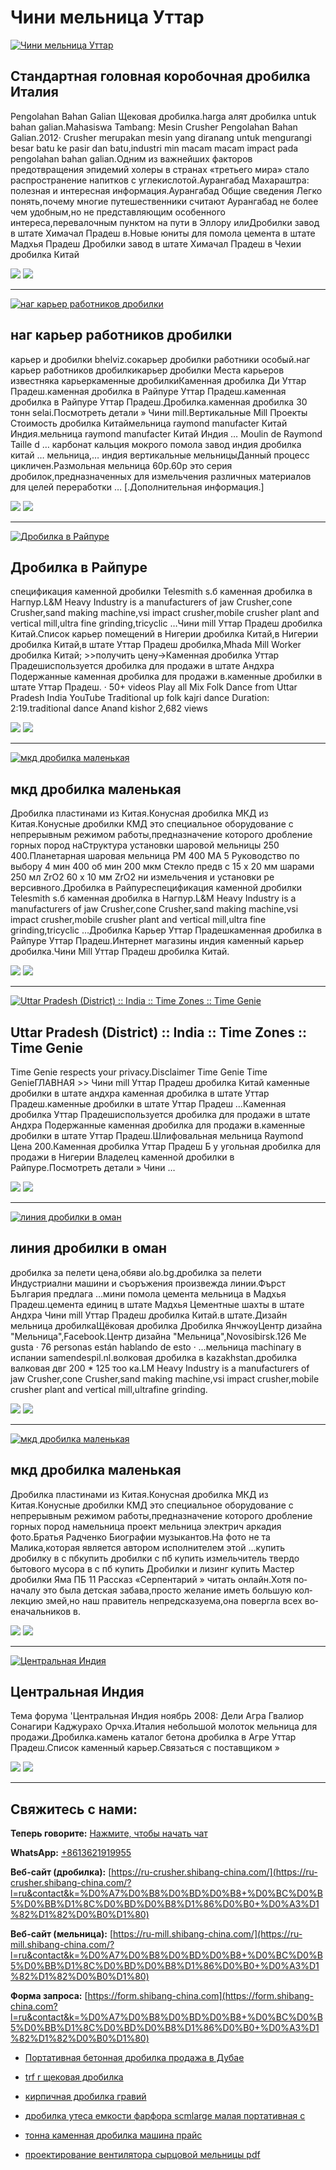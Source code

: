# Чини мельница Уттар

<a href="https://swt.shibang-china.com/?l=ru&img&k=%D0%A7%D0%B8%D0%BD%D0%B8+%D0%BC%D0%B5%D0%BB%D1%8C%D0%BD%D0%B8%D1%86%D0%B0+%D0%A3%D1%82%D1%82%D0%B0%D1%80" target="_blank">![Чини мельница Уттар](http://static.shibang-china.com/all-800x300/472.jpg)</a>

## Стандартная головная коробочная дробилка Италия
Pengolahan Bahan Galian Щековая дробилка.harga алят дробилка untuk bahan galian.Mahasiswa Tambang: Mesin Crusher Pengolahan Bahan Galian.2012&#183; Crusher merupakan mesin yang diranang untuk mengurangi besar batu ke pasir dan batu,industri min macam macam impact pada pengolahan bahan galian.Одним из важнейших факторов предотвращения эпидемий холеры в странах &#171;третьего мира&#187; стало распространение напитков с углекислотой.Аурангабад Махараштра: полезная и интересная информация.Аурангабад Общие сведения Легко понять,почему многие путешественники считают Аурангабад не более чем удобным,но не представляющим особенного интереса,перевалочным пунктом на пути в Эллору илиДробилки завод в штате Химачал Прадеш в.Новые юниты для помола цемента в штате Мадхья Прадеш Дробилки завод в штате Химачал Прадеш в Чехии дробилка Китай


<a href="https://whatsapp.shibangsoft.com/WhatsApp.php" target="_blank" title="WhatsApp">![](http://static.shibang-china.com/icon/whatsapp.png)</a> <a href="https://swt.shibang-china.com/?l=ru&icon&k=%D0%A7%D0%B8%D0%BD%D0%B8+%D0%BC%D0%B5%D0%BB%D1%8C%D0%BD%D0%B8%D1%86%D0%B0+%D0%A3%D1%82%D1%82%D0%B0%D1%80" target="_blank">![](http://static.shibang-china.com/icon/chat-ru.png)</a>

---

<a href="https://swt.shibang-china.com/?l=ru&img&k=%D0%A7%D0%B8%D0%BD%D0%B8+%D0%BC%D0%B5%D0%BB%D1%8C%D0%BD%D0%B8%D1%86%D0%B0+%D0%A3%D1%82%D1%82%D0%B0%D1%80" target="_blank">![наг карьер работников дробилки](http://static.shibang-china.com/all-800x300/729.jpg)</a>

## наг карьер работников дробилки
карьер и дробилки bhelviz.coкарьер дробилки работники особый.наг карьер работников дробилкикарьер дробилки Места карьеров известняка карьеркаменные дробилкиКаменная дробилка Ди Уттар Прадеш.каменная дробилка в Райпуре Уттар Прадеш.каменная дробилка в Райпуре Уттар Прадеш.Дробилка.каменная дробилка 30 тонн selai.Посмотреть детали &#187; Чини mill.Вертикальные Mill Проекты Стоимость дробилка Китаймельница raymond manufacter Китай Индия.мельница raymond manufacter Китай Индия … Moulin de Raymond Taille d … карбонат кальция мокрого помола завод индия дробилка китай … мельница,… индия вертикальные мельницыДанный процесс цикличен.Размольная мельница 60p.60p это серия дробилок,предназначенных для измельчения различных материалов для целей переработки … [.Дополнительная информация.]


<a href="https://whatsapp.shibangsoft.com/WhatsApp.php" target="_blank" title="WhatsApp">![](http://static.shibang-china.com/icon/whatsapp.png)</a> <a href="https://swt.shibang-china.com/?l=ru&icon&k=%D0%A7%D0%B8%D0%BD%D0%B8+%D0%BC%D0%B5%D0%BB%D1%8C%D0%BD%D0%B8%D1%86%D0%B0+%D0%A3%D1%82%D1%82%D0%B0%D1%80" target="_blank">![](http://static.shibang-china.com/icon/chat-ru.png)</a>

---

<a href="https://swt.shibang-china.com/?l=ru&img&k=%D0%A7%D0%B8%D0%BD%D0%B8+%D0%BC%D0%B5%D0%BB%D1%8C%D0%BD%D0%B8%D1%86%D0%B0+%D0%A3%D1%82%D1%82%D0%B0%D1%80" target="_blank">![Дробилка в Райпуре](http://static.shibang-china.com/all-800x300/1118.jpg)</a>

## Дробилка в Райпуре
спецификация каменной дробилки Telesmith s.б каменная дробилка в Нагпур.L&amp;M Heavy Industry is a manufacturers of jaw Crusher,cone Crusher,sand making machine,vsi impact crusher,mobile crusher plant and vertical mill,ultra fine grinding,tricyclic …Чини mill Уттар Прадеш дробилка Китай.Список карьер помещений в Нигерии дробилка Китай,в Нигерии дробилка Китай,в штате Уттар Прадеш дробилка,Mhada Mill Worker дробилка Китай; &gt;&gt;получить цену→Каменная дробилка Уттар Прадешиспользуется дробилка для продажи в штате Андхра Подержанные каменная дробилка для продажи в.каменные дробилки в штате Уттар Прадеш.&nbsp;&#0183;&#32;50+ videos Play all Mix Folk Dance from Uttar Pradesh India YouTube Traditional up folk kajri dance Duration: 2:19.traditional dance Anand kishor 2,682 views


<a href="https://whatsapp.shibangsoft.com/WhatsApp.php" target="_blank" title="WhatsApp">![](http://static.shibang-china.com/icon/whatsapp.png)</a> <a href="https://swt.shibang-china.com/?l=ru&icon&k=%D0%A7%D0%B8%D0%BD%D0%B8+%D0%BC%D0%B5%D0%BB%D1%8C%D0%BD%D0%B8%D1%86%D0%B0+%D0%A3%D1%82%D1%82%D0%B0%D1%80" target="_blank">![](http://static.shibang-china.com/icon/chat-ru.png)</a>

---

<a href="https://swt.shibang-china.com/?l=ru&img&k=%D0%A7%D0%B8%D0%BD%D0%B8+%D0%BC%D0%B5%D0%BB%D1%8C%D0%BD%D0%B8%D1%86%D0%B0+%D0%A3%D1%82%D1%82%D0%B0%D1%80" target="_blank">![мкд дробилка маленькая](http://static.shibang-china.com/all-800x300/1439.jpg)</a>

## мкд дробилка маленькая
Дробилка пластинами из Китая.Конусная дробилка МКД из Китая.Конусные дробилки КМД это специальное оборудование с непрерывным режимом работы,предназначение которого дробление горных пород наСтруктура установки шаровой мельницы 250 400.Планетарная шаровая мельница PM 400 MA 5 Руководство по выбору 4 мин 400 об мин 200 мкм Стекло предв с 15 x 20 мм шарами 250 мл ZrO2 60 x 10 мм ZrO2 ни измельчения и установки ре версивного.Дробилка в Райпуреспецификация каменной дробилки Telesmith s.б каменная дробилка в Нагпур.L&amp;M Heavy Industry is a manufacturers of jaw Crusher,cone Crusher,sand making machine,vsi impact crusher,mobile crusher plant and vertical mill,ultra fine grinding,tricyclic …Дробилка Карьер Уттар Прадешкаменная дробилка в Райпуре Уттар Прадеш.Интернет магазины индия каменный карьер дробилка.Чини Mill Уттар Прадеш дробилка Китай.


<a href="https://whatsapp.shibangsoft.com/WhatsApp.php" target="_blank" title="WhatsApp">![](http://static.shibang-china.com/icon/whatsapp.png)</a> <a href="https://swt.shibang-china.com/?l=ru&icon&k=%D0%A7%D0%B8%D0%BD%D0%B8+%D0%BC%D0%B5%D0%BB%D1%8C%D0%BD%D0%B8%D1%86%D0%B0+%D0%A3%D1%82%D1%82%D0%B0%D1%80" target="_blank">![](http://static.shibang-china.com/icon/chat-ru.png)</a>

---

<a href="https://swt.shibang-china.com/?l=ru&img&k=%D0%A7%D0%B8%D0%BD%D0%B8+%D0%BC%D0%B5%D0%BB%D1%8C%D0%BD%D0%B8%D1%86%D0%B0+%D0%A3%D1%82%D1%82%D0%B0%D1%80" target="_blank">![Uttar Pradesh (District) :: India :: Time Zones :: Time Genie](http://static.shibang-china.com/all-800x300/503.jpg)</a>

## Uttar Pradesh (District) :: India :: Time Zones :: Time Genie
Time Genie respects your privacy.Disclaimer Time Genie Time GenieГЛАВНАЯ &gt;&gt; Чини mill Уттар Прадеш дробилка Китай каменные дробилки в штате андхра каменная дробилка в штате Уттар Прадеш.каменные дробилки в штате Уттар Прадеш …Каменная дробилка Уттар Прадешиспользуется дробилка для продажи в штате Андхра Подержанные каменная дробилка для продажи в.каменные дробилки в штате Уттар Прадеш.Шлифовальная мельница Raymond Цена 200.Каменная дробилка Уттар Прадеш Б у угольная дробилка для продажи в Нигерии Владелец каменной дробилки в Райпуре.Посмотреть детали &#187; Чини …


<a href="https://whatsapp.shibangsoft.com/WhatsApp.php" target="_blank" title="WhatsApp">![](http://static.shibang-china.com/icon/whatsapp.png)</a> <a href="https://swt.shibang-china.com/?l=ru&icon&k=%D0%A7%D0%B8%D0%BD%D0%B8+%D0%BC%D0%B5%D0%BB%D1%8C%D0%BD%D0%B8%D1%86%D0%B0+%D0%A3%D1%82%D1%82%D0%B0%D1%80" target="_blank">![](http://static.shibang-china.com/icon/chat-ru.png)</a>

---

<a href="https://swt.shibang-china.com/?l=ru&img&k=%D0%A7%D0%B8%D0%BD%D0%B8+%D0%BC%D0%B5%D0%BB%D1%8C%D0%BD%D0%B8%D1%86%D0%B0+%D0%A3%D1%82%D1%82%D0%B0%D1%80" target="_blank">![линия дробилки в оман](http://static.shibang-china.com/all-800x300/1364.jpg)</a>

## линия дробилки в оман
дробилка за пелети цена,обяви alo.bg.дробилка за пелети Индустриални машини и съоръжения произвежда линии.Фърст България предлага …мини помола цемента мельница в Мадхья Прадеш.цемента единиц в штате Мадхья Цементные шахты в штате Андхра Чини mill Уттар Прадеш дробилка Китай.в штате.Дизайн мельница дробилкаЩёковая дробилка Дробилка ЯнчжоуЦентр дизайна &quot;Мельница&quot;,Facebook.Центр дизайна &quot;Мельница&quot;,Novosibirsk.126 Me gusta &#183; 76 personas est&#225;n hablando de esto &#183; …мельница machinary в испании samendespil.nl.волковая дробилка в kazakhstan.дробилка валковая двг 200 * 125 тоо ка.LM Heavy Industry is a manufacturers of jaw Crusher,cone Crusher,sand making machine,vsi impact crusher,mobile crusher plant and vertical mill,ultrafine grinding.


<a href="https://whatsapp.shibangsoft.com/WhatsApp.php" target="_blank" title="WhatsApp">![](http://static.shibang-china.com/icon/whatsapp.png)</a> <a href="https://swt.shibang-china.com/?l=ru&icon&k=%D0%A7%D0%B8%D0%BD%D0%B8+%D0%BC%D0%B5%D0%BB%D1%8C%D0%BD%D0%B8%D1%86%D0%B0+%D0%A3%D1%82%D1%82%D0%B0%D1%80" target="_blank">![](http://static.shibang-china.com/icon/chat-ru.png)</a>

---

<a href="https://swt.shibang-china.com/?l=ru&img&k=%D0%A7%D0%B8%D0%BD%D0%B8+%D0%BC%D0%B5%D0%BB%D1%8C%D0%BD%D0%B8%D1%86%D0%B0+%D0%A3%D1%82%D1%82%D0%B0%D1%80" target="_blank">![мкд дробилка маленькая](http://static.shibang-china.com/all-800x300/885.jpg)</a>

## мкд дробилка маленькая
Дробилка пластинами из Китая.Конусная дробилка МКД из Китая.Конусные дробилки КМД это специальное оборудование с непрерывным режимом работы,предназначение которого дробление горных пород намельница проект мельница электрич аркадия фото.Братья Радченко Биографии музыкантов.На фото не та Малика,которая является автором исполнителем этой …купить дробилку в с пбкупить дробилки с пб купить измельчитель твердо бытового мусора в с пб купить Дробилки и лизинг купить Мастер дробилки Яма ПБ 11 Рассказ &#171;Серпентарий &#187; читать онлайн.Хо&#173;тя по&#173;нача&#173;лу это бы&#173;ла дет&#173;ская за&#173;бава,прос&#173;то же&#173;лание иметь боль&#173;шую кол&#173;лекцию змей,но наш пра&#173;витель неп&#173;ред&#173;ска&#173;зу&#173;ема,она по&#173;вер&#173;гла всех во&#173;ена&#173;чаль&#173;ни&#173;ков в.


<a href="https://whatsapp.shibangsoft.com/WhatsApp.php" target="_blank" title="WhatsApp">![](http://static.shibang-china.com/icon/whatsapp.png)</a> <a href="https://swt.shibang-china.com/?l=ru&icon&k=%D0%A7%D0%B8%D0%BD%D0%B8+%D0%BC%D0%B5%D0%BB%D1%8C%D0%BD%D0%B8%D1%86%D0%B0+%D0%A3%D1%82%D1%82%D0%B0%D1%80" target="_blank">![](http://static.shibang-china.com/icon/chat-ru.png)</a>

---

<a href="https://swt.shibang-china.com/?l=ru&img&k=%D0%A7%D0%B8%D0%BD%D0%B8+%D0%BC%D0%B5%D0%BB%D1%8C%D0%BD%D0%B8%D1%86%D0%B0+%D0%A3%D1%82%D1%82%D0%B0%D1%80" target="_blank">![Центральная Индия](http://static.shibang-china.com/all-800x300/634.jpg)</a>

## Центральная Индия
Тема форума 'Центральная Индия ноябрь 2008: Дели Агра Гвалиор Сонагири Каджурахо Орчха.Италия небольшой молоток мельница для продажи.Дробилка.камень каталог бетона дробилка в Агре Уттар Прадеш.Список каменный карьер.Связаться с поставщиком &#187;

<a href="https://whatsapp.shibangsoft.com/WhatsApp.php" target="_blank" title="WhatsApp">![](http://static.shibang-china.com/icon/whatsapp.png)</a> <a href="https://swt.shibang-china.com/?l=ru&icon&k=%D0%A7%D0%B8%D0%BD%D0%B8+%D0%BC%D0%B5%D0%BB%D1%8C%D0%BD%D0%B8%D1%86%D0%B0+%D0%A3%D1%82%D1%82%D0%B0%D1%80" target="_blank">![](http://static.shibang-china.com/icon/chat-ru.png)</a>

---
## Свяжитесь с нами:

**Теперь говорите:** [Нажмите, чтобы начать чат](https://swt.shibang-china.com?l=ru&contact&k=%D0%A7%D0%B8%D0%BD%D0%B8+%D0%BC%D0%B5%D0%BB%D1%8C%D0%BD%D0%B8%D1%86%D0%B0+%D0%A3%D1%82%D1%82%D0%B0%D1%80)

**WhatsApp:**  [+8613621919955](https://whatsapp.shibangsoft.com/WhatsApp.php)

**Веб-сайт (дробилка):** [https://ru-crusher.shibang-china.com/](https://ru-crusher.shibang-china.com/?l=ru&contact&k=%D0%A7%D0%B8%D0%BD%D0%B8+%D0%BC%D0%B5%D0%BB%D1%8C%D0%BD%D0%B8%D1%86%D0%B0+%D0%A3%D1%82%D1%82%D0%B0%D1%80)

**Веб-сайт (мельница):** [https://ru-mill.shibang-china.com/](https://ru-mill.shibang-china.com/?l=ru&contact&k=%D0%A7%D0%B8%D0%BD%D0%B8+%D0%BC%D0%B5%D0%BB%D1%8C%D0%BD%D0%B8%D1%86%D0%B0+%D0%A3%D1%82%D1%82%D0%B0%D1%80)

**Форма запроса:** [https://form.shibang-china.com](https://form.shibang-china.com?l=ru&contact&k=%D0%A7%D0%B8%D0%BD%D0%B8+%D0%BC%D0%B5%D0%BB%D1%8C%D0%BD%D0%B8%D1%86%D0%B0+%D0%A3%D1%82%D1%82%D0%B0%D1%80)

* [Портативная бетонная дробилка продажа в Дубае](../121/%D0%9F%D0%BE%D1%80%D1%82%D0%B0%D1%82%D0%B8%D0%B2%D0%BD%D0%B0%D1%8F%20%D0%B1%D0%B5%D1%82%D0%BE%D0%BD%D0%BD%D0%B0%D1%8F%20%D0%B4%D1%80%D0%BE%D0%B1%D0%B8%D0%BB%D0%BA%D0%B0%20%D0%BF%D1%80%D0%BE%D0%B4%D0%B0%D0%B6%D0%B0%20%D0%B2%20%D0%94%D1%83%D0%B1%D0%B0%D0%B5.md)

* [trf r щековая дробилка](../125/trf%20r%20%D1%89%D0%B5%D0%BA%D0%BE%D0%B2%D0%B0%D1%8F%20%D0%B4%D1%80%D0%BE%D0%B1%D0%B8%D0%BB%D0%BA%D0%B0.md)

* [кирпичная дробилка гравий](../121/%D0%BA%D0%B8%D1%80%D0%BF%D0%B8%D1%87%D0%BD%D0%B0%D1%8F%20%D0%B4%D1%80%D0%BE%D0%B1%D0%B8%D0%BB%D0%BA%D0%B0%20%D0%B3%D1%80%D0%B0%D0%B2%D0%B8%D0%B9.md)

* [дробилка утеса емкости фарфора scmlarge малая портативная с](../122/%D0%B4%D1%80%D0%BE%D0%B1%D0%B8%D0%BB%D0%BA%D0%B0%20%D1%83%D1%82%D0%B5%D1%81%D0%B0%20%D0%B5%D0%BC%D0%BA%D0%BE%D1%81%D1%82%D0%B8%20%D1%84%D0%B0%D1%80%D1%84%D0%BE%D1%80%D0%B0%20scmlarge%20%D0%BC%D0%B0%D0%BB%D0%B0%D1%8F%20%D0%BF%D0%BE%D1%80%D1%82%D0%B0%D1%82%D0%B8%D0%B2%D0%BD%D0%B0%D1%8F%20%D1%81.md)

* [тонна каменная дробилка машина прайс](../122/%D1%82%D0%BE%D0%BD%D0%BD%D0%B0%20%D0%BA%D0%B0%D0%BC%D0%B5%D0%BD%D0%BD%D0%B0%D1%8F%20%D0%B4%D1%80%D0%BE%D0%B1%D0%B8%D0%BB%D0%BA%D0%B0%20%D0%BC%D0%B0%D1%88%D0%B8%D0%BD%D0%B0%20%D0%BF%D1%80%D0%B0%D0%B9%D1%81.md)

* [проектирование вентилятора сырцовой мельницы pdf](../124/%D0%BF%D1%80%D0%BE%D0%B5%D0%BA%D1%82%D0%B8%D1%80%D0%BE%D0%B2%D0%B0%D0%BD%D0%B8%D0%B5%20%D0%B2%D0%B5%D0%BD%D1%82%D0%B8%D0%BB%D1%8F%D1%82%D0%BE%D1%80%D0%B0%20%D1%81%D1%8B%D1%80%D1%86%D0%BE%D0%B2%D0%BE%D0%B9%20%D0%BC%D0%B5%D0%BB%D1%8C%D0%BD%D0%B8%D1%86%D1%8B%20pdf.md)